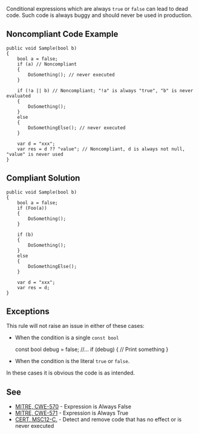 
Conditional expressions which are always `true` or `false` can lead to dead code. Such code is always buggy and should never be used in production.

## Noncompliant Code Example


    public void Sample(bool b)
    {
        bool a = false;
        if (a) // Noncompliant
        {
            DoSomething(); // never executed
        }
    
        if (!a || b) // Noncompliant; "!a" is always "true", "b" is never evaluated
        {
            DoSomething();
        }
        else
        {
            DoSomethingElse(); // never executed
        }
    
        var d = "xxx";
        var res = d ?? "value"; // Noncompliant, d is always not null, "value" is never used
    }


## Compliant Solution


    public void Sample(bool b)
    {
        bool a = false;
        if (Foo(a))
        {
            DoSomething();
        }
    
        if (b)
        {
            DoSomething();
        }
        else
        {
            DoSomethingElse();
        }
    
        var d = "xxx";
        var res = d;
    }


## Exceptions

This rule will not raise an issue in either of these cases:

- When the condition is a single `const bool`



    const bool debug = false;
    //...
    if (debug)
    {
      // Print something
    }


- When the condition is the literal `true` or `false`.


In these cases it is obvious the code is as intended.

## See

- [MITRE, CWE-570](http://cwe.mitre.org/data/definitions/570.html) - Expression is Always False
- [MITRE, CWE-571](http://cwe.mitre.org/data/definitions/571) - Expression is Always True
- [CERT, MSC12-C.](https://wiki.sei.cmu.edu/confluence/x/5dUxBQ) - Detect and remove code that has no effect or is never executed

